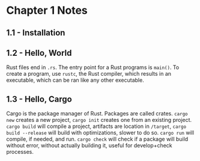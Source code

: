 # Chapter 1 Notes

## 1.1 - Installation

## 1.2 - Hello, World
Rust files end in `.rs`. The entry point for a Rust programs is `main()`.
To create a program, use `rustc`, the Rust compiler, which results in an
executable, which can be ran like any other executable.

## 1.3 - Hello, Cargo
Cargo is the package manager of Rust. Packages are called crates. `cargo new` creates a new project, `cargo init` creates one from an existing project.
`cargo build` will compile a project, artifacts are location in `/target`, `cargo build --release` will build with optimizations, slower to do so. `cargo run` will compile, if needed, and run. `cargo check` will check if a package will build without error, without actually building it, useful for develop+check processes.
